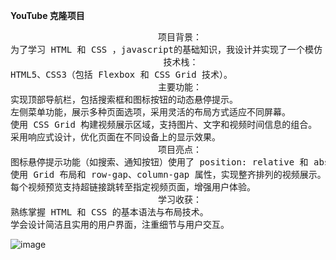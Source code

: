 <strong>YouTube 克隆项目</strong>
<pre>
                            项目背景：
为了学习 HTML 和 CSS ，javascript的基础知识，我设计并实现了一个模仿 YouTube 界面布局的静态网页。
                             技术栈：
HTML5、CSS3（包括 Flexbox 和 CSS Grid 技术）。
                            主要功能：
实现顶部导航栏，包括搜索框和图标按钮的动态悬停提示。
左侧菜单功能，展示多种页面选项，采用灵活的布局方式适应不同屏幕。
使用 CSS Grid 构建视频展示区域，支持图片、文字和视频时间信息的组合。
采用响应式设计，优化页面在不同设备上的显示效果。
                            项目亮点：
图标悬停提示功能（如搜索、通知按钮）使用了 position: relative 和 absolute 精确控制文本弹出位置。
使用 Grid 布局和 row-gap、column-gap 属性，实现整齐排列的视频展示。
每个视频预览支持超链接跳转至指定视频页面，增强用户体验。
                            学习收获：
熟练掌握 HTML 和 CSS 的基本语法与布局技术。
学会设计简洁且实用的用户界面，注重细节与用户交互。
</pre>


![image](https://github.com/user-attachments/assets/33fcaf98-d2dc-4685-9068-720441f11352)


